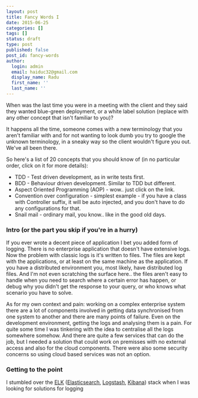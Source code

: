 ```yaml
---
layout: post
title: Fancy Words I
date: 2015-06-25
categories: []
tags: []
status: draft
type: post
published: false
post_id: fancy-words
author:
  login: admin
  email: haiduc32@gmail.com
  display_name: Radu
  first_name: ''
  last_name: ''  
---
```

When was the last time you were in a meeting with the client and they said they wanted blue-green deployment, or a white label solution (replace with any other concept that isn't familiar to you)?

It happens all the time, someone comes with a new terminology that you aren't familiar with and for not wanting to look dumb you try to google the unknown terminology, in a sneaky way so the client wouldn't figure you out. We've all been there.

So here's a list of 20 concepts that you should know of (in no particular order, click on it for more details):

- TDD - Test driven development, as in write tests first.
- BDD - Behaviour driven development. Similar to TDD but different. 
- Aspect Oriented Programming (AOP) - wow.. just click on the link.
- Convention over configuration - simplest example - if you have a class with Controller suffix, it will be auto injected, and you don't have to do any configurations for that.
- Snail mail - ordinary mail, you know.. like in the good old days.

### Intro (or the part you skip if you're in a hurry)
If you ever wrote a decent piece of application I bet you added form of logging. There is no enterprise application that doesn't have extensive logs.
Now the problem with classic logs is it's written to files. The files are kept with the applications, or at least on the same machine as the application. If you have a distributed environment you, most likely, have distributed log files. 
And I'm not even scratching the surface here.. the files aren't easy to handle when you need to search where a certain error has happen, or debug why you didn't get the response to your query, or who knows what scenario you have to solve.

As for my own context and pain: working on a complex enterprise system there are a lot of components involved in getting data synchronised from one system to another and there are many points of failure. Even on the development environment, getting the logs and analysing them is a pain. 
For quite some time I was tinkering with the idea to centralise all the logs somewhere somehow. And there are quite a few services that can do the job, but I needed a solution that could work on premisses with no external access and also for the cloud components. There were also some security concerns so using cloud based services was not an option.

### Getting to the point
I stumbled over the [ELK](https://www.elastic.co/) ([Elasticsearch](https://www.elastic.co/products/elasticsearch), [Logstash](https://www.elastic.co/products/logstash), [Kibana](https://www.elastic.co/products/kibana)) stack when I was looking for solutions for logging 